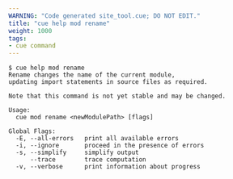 ```yaml
---
WARNING: "Code generated site_tool.cue; DO NOT EDIT."
title: "cue help mod rename"
weight: 1000
tags:
- cue command
---
```

```text { title="TERMINAL" type="terminal" codeToCopy="Y3VlIGhlbHAgbW9kIHJlbmFtZQ==" }
$ cue help mod rename
Rename changes the name of the current module,
updating import statements in source files as required.

Note that this command is not yet stable and may be changed.

Usage:
  cue mod rename <newModulePath> [flags]

Global Flags:
  -E, --all-errors   print all available errors
  -i, --ignore       proceed in the presence of errors
  -s, --simplify     simplify output
      --trace        trace computation
  -v, --verbose      print information about progress
```
